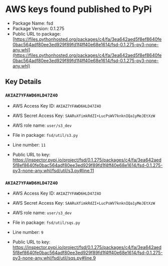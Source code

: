 # AWS keys found published to PyPi

* Package Name: fsd
* Package Version: 0.1.275
* Public URL to package: [https://files.pythonhosted.org/packages/c4/fa/3ea642aed5f8ef8640fe0bac564adf80ee3ed929f89fd1f4ff40e68e1614/fsd-0.1.275-py3-none-any.whl](https://files.pythonhosted.org/packages/c4/fa/3ea642aed5f8ef8640fe0bac564adf80ee3ed929f89fd1f4ff40e68e1614/fsd-0.1.275-py3-none-any.whl)

## Key Details

### `AKIAZ7YFAWD6HLD47Z4O`

* AWS Access Key ID: `AKIAZ7YFAWD6HLD47Z4O`
* AWS Secret Access Key: `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` 
* AWS role name: `user/s3_dev`
* File in package: `fsd/util/s3.py`
* Line number: `11`

* Public URL to key: https://inspector.pypi.io/project/fsd/0.1.275/packages/c4/fa/3ea642aed5f8ef8640fe0bac564adf80ee3ed929f89fd1f4ff40e68e1614/fsd-0.1.275-py3-none-any.whl/fsd/util/s3.py#line.11



### `AKIAZ7YFAWD6HLD47Z4O`

* AWS Access Key ID: `AKIAZ7YFAWD6HLD47Z4O`
* AWS Secret Access Key: `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` 
* AWS role name: `user/s3_dev`
* File in package: `fsd/util/sqs.py`
* Line number: `9`

* Public URL to key: https://inspector.pypi.io/project/fsd/0.1.275/packages/c4/fa/3ea642aed5f8ef8640fe0bac564adf80ee3ed929f89fd1f4ff40e68e1614/fsd-0.1.275-py3-none-any.whl/fsd/util/sqs.py#line.9


